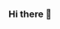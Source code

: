 ### Hi there 👋

<!--
**Coltonbair40/Coltonbair40** is a ✨ _special_ ✨ repository because its `README.md` (this file) appears on your GitHub profile.

Here are some ideas to get you started:

### I'm working on my semester project 🔭 I’m currently working on ... School
- 🌱 I’m currently learning ... Game Dev
- 👯 I’m looking to collaborate on ... Everything
- 🤔 I’m looking for help with ... Coding
- 💬 Ask me about ... What games I play
- 📫 How to reach me: ... My school email
- 😄 Pronouns: ... He/Him
- ⚡ Fun fact: ... I am 6'5
-->
